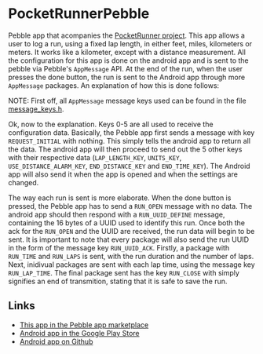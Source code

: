 PocketRunnerPebble
==================

Pebble app that acompanies the [PocketRunner project](https://github.com/rickyman20/PocketRunner). This app allows a user to log a run, using a fixed lap length, in either feet, miles, kilometers or meters. It works like a kilometer, except with a distance measurement. All the configuration for this app is done on the android app and is sent to the pebble via Pebble's `AppMessage` API. At the end of the run, when the user presses the done button, the run is sent to the Android app through more `AppMessage` packages. An explanation of how this is done follows:

NOTE: First off, all `AppMessage` message keys used can be found in the file [message_keys.h](https://github.com/rickyman20/PocketRunnerPebble/blob/master/src/message_keys.h). 

Ok, now to the explanation. Keys 0-5 are all used to receive the configuration data. Basically, the Pebble app first sends a message with key `REQUEST_INITIAL` with nothing. This simply tells the android app to return all the data. The android app will then proceed to send out the 5 other keys with their respective data (`LAP_LENGTH_KEY`, `UNITS_KEY`, `USE_DISTANCE_ALARM_KEY`, `END_DISTANCE_KEY` and `END_TIME_KEY`). The Android app will also send it when the app is opened and when the settings are changed.

The way each run is sent is more elaborate. When the done button is pressed, the Pebble app has to send a `RUN_OPEN` message with no data. The android app should then respond with a `RUN_UUID_DEFINE` message, containing the 16 bytes of a UUID used to identify this run. Once both the ack for the `RUN_OPEN` and the UUID are received, the run data will begin to be sent. It is important to note that every package will also send the run UUID in the form of the message key `RUN_UUID_ACK`. Firstly, a package with `RUN_TIME` and `RUN_LAPS` is sent, with the run duration and the number of laps. Next, inidivual packages are sent with each lap time, using the message key `RUN_LAP_TIME`. The final package sent has the key `RUN_CLOSE` with simply signifies an end of transmition, stating that it is safe to save the run.

Links
-----
* [This app in the Pebble app marketplace](https://apps.getpebble.com/applications/54ad8b9d32203eb1200000b3)
* [Android app in the Google Play Store](https://play.google.com/store/apps/details?id=com.foxtailgames.pocketrunner)
* [Android app on Github](https://github.com/rickyman20/PocketRunner)
